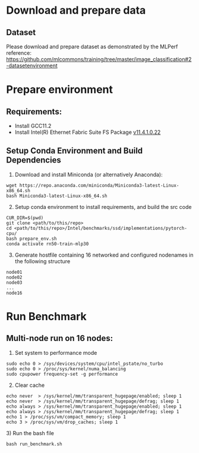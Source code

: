 # Download and prepare data

## Dataset

Please download and prepare dataset as demonstrated by the MLPerf reference: https://github.com/mlcommons/training/tree/master/image_classification#2-datasetenvironment

# Prepare environment

## Requirements:
+ Install GCC11.2
+ Install Intel(R) Ethernet Fabric Suite FS Package [v11.4.1.0.22](https://www.intel.com/content/www/us/en/download/19816/intel-ethernet-fabric-suite-fs-package.html?wapkw=Intel%20Ethernet%20Fabric%20Suite)

## Setup Conda Environment and Build Dependencies
1) Download and install Miniconda (or alternatively Anaconda):
  ```
  wget https://repo.anaconda.com/miniconda/Miniconda3-latest-Linux-x86_64.sh
  bash Miniconda3-latest-Linux-x86_64.sh
  ```
2) Setup conda environment to install requirements, and build the src code
  ```
  CUR_DIR=$(pwd)
  git clone <path/to/this/repo>
  cd <path/to/this/repo>/Intel/benchmarks/ssd/implementations/pytorch-cpu/
  bash prepare_env.sh
  conda activate rn50-train-mlp30
  ```
3)  Generate hostfile containing 16 networked and configured nodenames in the following structure
  ```
  node01
  node02
  node03
  ...
  node16
  ```

# Run Benchmark

## Multi-node run on 16 nodes:  

1) Set system to performance mode
  ```
  sudo echo 0 > /sys/devices/system/cpu/intel_pstate/no_turbo
  sudo echo 0 > /proc/sys/kernel/numa_balancing
  sudo cpupower frequency-set -g performance
  ```

2) Clear cache
  ```
  echo never  > /sys/kernel/mm/transparent_hugepage/enabled; sleep 1
  echo never  > /sys/kernel/mm/transparent_hugepage/defrag; sleep 1
  echo always > /sys/kernel/mm/transparent_hugepage/enabled; sleep 1
  echo always > /sys/kernel/mm/transparent_hugepage/defrag; sleep 1
  echo 1 > /proc/sys/vm/compact_memory; sleep 1
  echo 3 > /proc/sys/vm/drop_caches; sleep 1
  ```

3) Run the bash file 
  ```
  bash run_benchmark.sh
  ```
